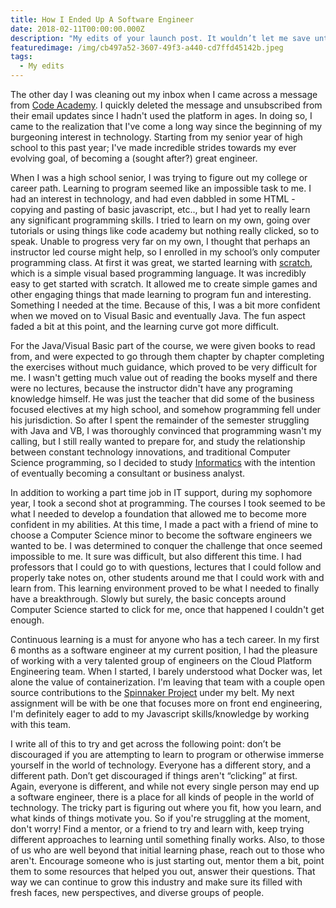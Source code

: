 ```yaml
---
title: How I Ended Up A Software Engineer
date: 2018-02-11T00:00:00.000Z
description: "My edits of your launch post. It wouldn’t let me save until I put something in these fields, .... including that image and tags....\U0001F914 "
featuredimage: /img/cb497a52-3607-49f3-a440-cd7ffd45142b.jpeg
tags:
  - My edits
---
```

The other day I was cleaning out my inbox when I came across a message from [Code Academy](https://www.codecademy.com/). I quickly deleted the message and unsubscribed from their email updates since I hadn't used the platform in ages. In doing so, I came to the realization that I've come a long way since the beginning of my burgeoning interest in technology. Starting from my senior year of high school to this past year; I've made incredible strides towards my ever evolving goal, of becoming a (sought after?) great engineer.

When I was a high school senior, I was trying to figure out my college or career path. Learning to program seemed like an impossible task to me. I had an interest in technology, and had even dabbled in some HTML -  copying and pasting of basic javascript, etc.., but I had yet to really learn any significant programming skills. I tried to learn on my own, going over tutorials or using things like code academy but nothing really clicked, so to speak. Unable to progress very far on my own, I thought that perhaps an instructor led course might help, so I enrolled in my school’s only computer programming class. At first it was great, we started learning with [scratch](https://scratch.mit.edu/), which is a simple visual based programming language. It was incredibly easy to get started with scratch. It allowed me to create simple games and other engaging things that made learning to program fun and interesting. Something I needed at the time. Because of this, I was a bit more confident when we moved on to Visual Basic and eventually Java. The fun aspect faded a bit at this point, and the learning curve got more difficult. 

For the Java/Visual Basic part of the course, we were given books to read from, and were expected to go through them chapter by chapter completing the exercises without much guidance, which proved to be very difficult for me. I wasn't getting much value out of reading the books myself and there were no lectures, because the instructor didn't have any programing knowledge himself. He was just the teacher that did some of the business focused electives at my high school, and somehow programming fell under his jurisdiction. So after I spent the remainder of the semester struggling with Java and VB, I was thoroughly convinced that programming wasn't my calling, but I still really wanted to prepare for, and study the relationship between constant technology innovations, and traditional Computer Science programming, so I decided to study [Informatics](https://www.informatics.indiana.edu/) with the intention of eventually becoming a consultant or business analyst.

In addition to working a part time job in IT support, during my sophomore year, I took a second shot at programming. The courses I took seemed to be what I needed to develop a foundation that allowed me to become more confident in my abilities. At this time, I made a pact with a friend of mine to choose a Computer Science minor to become the software engineers we wanted to be. I was determined to conquer the challenge that once seemed impossible to me. It sure was difficult, but also different this time. I had professors that I could go to with questions, lectures that I could follow and properly take notes on, other students around me that I could work with and learn from. This learning environment proved to be what I needed to finally have a breakthrough. Slowly but surely, the basic concepts around Computer Science started to click for me, once that happened I couldn't get enough.

Continuous learning is a must for anyone who has a tech career. In my first 6 months as a software engineer at my current position, I had the pleasure of working with a very talented group of engineers on the Cloud Platform Engineering team. When I started, I barely understood what Docker was, let alone the value of containerization. I'm leaving that team with a couple open source contributions to the [Spinnaker Project](https://www.spinnaker.io/) under my belt. My next assignment will be with be one that focuses more on front end engineering, I'm definitely eager to add to my Javascript skills/knowledge by working with this team. 

I write all of this to try and get across the following point: don’t be discouraged if you are attempting to learn to program or otherwise immerse yourself in the world of technology. Everyone has a different story, and a different path. Don’t get discouraged if things aren't “clicking” at first. Again, everyone is different, and while not every single person may end up a software engineer, there is a place for all kinds of people in the world of technology. The tricky part is figuring out where you fit, how you learn, and what kinds of things motivate you. So if you're struggling at the moment, don't worry! Find a mentor, or a friend to try and learn with, keep trying different approaches to learning until something finally works. Also, to those of us who are well beyond that initial learning phase, reach out to those who aren't. Encourage someone who is just starting out, mentor them a bit, point them to some resources that helped you out, answer their questions. That way we can continue to grow this industry and make sure its filled with fresh faces, new perspectives, and diverse groups of people.

